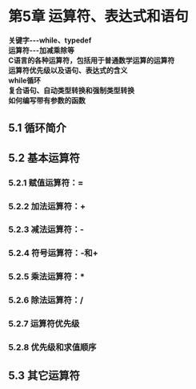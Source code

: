 # 第5章 运算符、表达式和语句 
**关键字---while、typedef**  
**运算符---加减乘除等**  
**C语言的各种运算符，包括用于普通数学运算的运算符**  
**运算符优先级以及语句、表达式的含义**  
**while循环**  
**复合语句、自动类型转换和强制类型转换**  
**如何编写带有参数的函数**  
## 5.1 循环简介
## 5.2 基本运算符
### 5.2.1 赋值运算符：=
### 5.2.2 加法运算符：+
### 5.2.3 减法运算符：-
### 5.2.4 符号运算符：-和+
### 5.2.5 乘法运算符：*
### 5.2.6 除法运算符：/
### 5.2.7 运算符优先级
### 5.2.8 优先级和求值顺序
## 5.3 其它运算符
